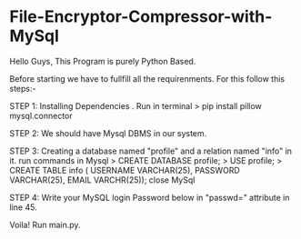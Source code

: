 <H1>File-Encryptor-Compressor-with-MySql</H1>

Hello Guys, This Program is purely Python Based.

Before starting we have to fullfill all the requirenments. For this follow this steps:-

STEP 1: Installing Dependencies <PIL and MySql.Connector>. Run in terminal > pip install pillow mysql.connector

STEP 2: We should have Mysql DBMS in our system.

STEP 3: Creating a database named "profile" and a relation named "info" in it. run commands in Mysql > CREATE DATABASE profile; > USE profile; > CREATE TABLE info ( USERNAME VARCHAR(25), PASSWORD VARCHAR(25), EMAIL VARCHR(25)); close MySql

STEP 4: Write your MySQL login Password below in "passwd=" attribute in line 45.

Voila! Run main.py.